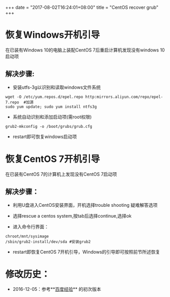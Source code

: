 +++
date = "2017-08-02T16:24:01+08:00"
title =  "CentOS recover grub"
+++
# 恢复Windows开机引导

在已装有Windows 10的电脑上装配CentOS 7后重启计算机发现没有windows 10 启动项

## 解决步骤:

* 安装utfs-3g以识别和读取windows文件系统
```
wget -O /etc/yum.repos.d/epel.repo http:mirrors.aliyun.com/repo/epel-7.repo  #加源
sudo yum update; sudo yum install ntfs3g                                 
```
* 系统自动识别和添加启动项(需root权限)
```
grub2-mkconfig -o /boot/grubs/grub.cfg
```
* restart即可恢复windows启动项

# 恢复CentOS 7开机引导

在已装有CentOS 7的计算机上发现没有CentOS 7启动项

## 解决步骤：

* 利用U盘进入CentOS安装界面，开机选择trouble shooting 疑难解答选项

* 选择rescue a centos system,按tab后选择continue,选择ok

* 进入命令行界面：
```
chroot/mnt/sysimage
/sbin/grub2-install/dev/sda #安装grub2
```
*  restart即恢复CentOS 7开机引导，Windows的引导即可按照前节所述恢复

# 修改历史：
* 2016-12-05：参考**[百度经验](http://jingyan.baidu.com/article/c35dbcb0e87c4f8916fcbc8a.html)** 的初次版本

